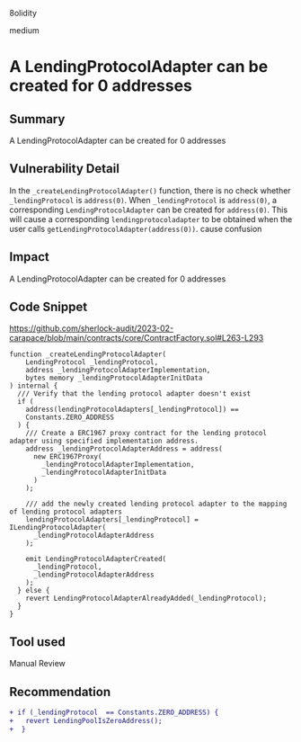 8olidity

medium

# A LendingProtocolAdapter can be created for 0 addresses

## Summary
A LendingProtocolAdapter can be created for 0 addresses
## Vulnerability Detail
In the `_createLendingProtocolAdapter()` function, there is no check whether `_lendingProtocol` is `address(0)`. When `_lendingProtocol` is `address(0)`, a corresponding `LendingProtocolAdapter` can be created for `address(0)`. This will cause a corresponding `lendingprotocoladapter` to be obtained when the user calls `getLendingProtocolAdapter(address(0))`. cause confusion
## Impact
A LendingProtocolAdapter can be created for 0 addresses
## Code Snippet

https://github.com/sherlock-audit/2023-02-carapace/blob/main/contracts/core/ContractFactory.sol#L263-L293

```solidity
function _createLendingProtocolAdapter(
    LendingProtocol _lendingProtocol,
    address _lendingProtocolAdapterImplementation,
    bytes memory _lendingProtocolAdapterInitData
) internal {
  /// Verify that the lending protocol adapter doesn't exist
  if (
    address(lendingProtocolAdapters[_lendingProtocol]) ==
    Constants.ZERO_ADDRESS
  ) {
    /// Create a ERC1967 proxy contract for the lending protocol adapter using specified implementation address.
    address _lendingProtocolAdapterAddress = address(
      new ERC1967Proxy(
        _lendingProtocolAdapterImplementation,
        _lendingProtocolAdapterInitData
      )
    );

    /// add the newly created lending protocol adapter to the mapping of lending protocol adapters
    lendingProtocolAdapters[_lendingProtocol] = ILendingProtocolAdapter(
      _lendingProtocolAdapterAddress
    );

    emit LendingProtocolAdapterCreated(
      _lendingProtocol,
      _lendingProtocolAdapterAddress
    );
  } else {
    revert LendingProtocolAdapterAlreadyAdded(_lendingProtocol);
  }
}
```
## Tool used

Manual Review

## Recommendation
```diff
+ if (_lendingProtocol  == Constants.ZERO_ADDRESS) {
+   revert LendingPoolIsZeroAddress();
+  }
```